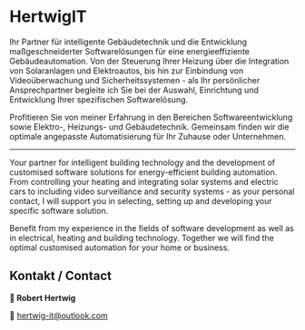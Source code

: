 # HertwigIT

Ihr Partner für intelligente Gebäudetechnik und die Entwicklung maßgeschneiderter Softwarelösungen für eine energieeffiziente Gebäudeautomation. Von der Steuerung Ihrer Heizung über die Integration von Solaranlagen und Elektroautos, bis hin zur Einbindung von Videoüberwachung und Sicherheitssystemen - als Ihr persönlicher Ansprechpartner begleite ich Sie bei der Auswahl, Einrichtung und Entwicklung Ihrer spezifischen Softwarelösung.

Profitieren Sie von meiner Erfahrung in den Bereichen Softwareentwicklung sowie Elektro-, Heizungs- und Gebäudetechnik.
Gemeinsam finden wir die optimale angepasste Automatisierung für Ihr Zuhause oder Unternehmen.

---

Your partner for intelligent building technology and the development of customised software solutions for energy-efficient building automation. From controlling your heating and integrating solar systems and electric cars to including video surveillance and security systems - as your personal contact, I will support you in selecting, setting up and developing your specific software solution.

Benefit from my experience in the fields of software development as well as in electrical, heating and building technology.
Together we will find the optimal customised automation for your home or business.

## Kontakt / Contact

**:construction_worker: Robert Hertwig**

:email: hertwig-it@outlook.com  
